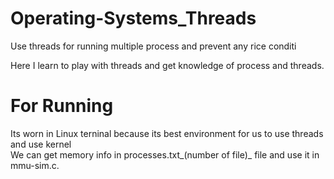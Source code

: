 # Operating-Systems_Threads
Use threads for running multiple process and prevent any rice conditi

Here I learn to play with threads and get knowledge of process and threads.

<h1>For Running</h1>
  Its worn in Linux terninal because its best environment for us to use threads and use kernel<br />
  We can get memory info in processes.txt_(number of file)_ file and use it in mmu-sim.c. 
